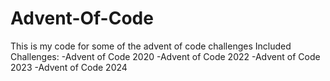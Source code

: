 # Advent-Of-Code
This is my code for some of the advent of code challenges
Included Challenges:
  -Advent of Code 2020
  -Advent of Code 2022
  -Advent of Code 2023
  -Advent of Code 2024
